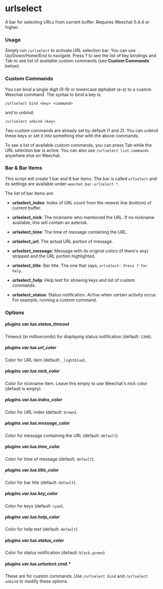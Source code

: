 urlselect
========

A bar for selecting URLs from current buffer. Requires Weechat 0.4.4 or higher.



### Usage

Simply run `/urlselect` to activate URL selection bar. You can use
Up/Down/Home/End to navigate. Press ? to see the list of key bindings and Tab to
see list of available custom commands (see **Custom Commands** below).



### Custom Commands

You can bind a single digit (0-9) or lowercase alphabet (a-z) to a custom
Weechat command. The syntax to bind a key is:

    /urlselect bind <key> <command>

and to unbind:

    /urlselect unbind <key>

Two custom commands are already set by default (1 and 2). You can unbind these
keys or set it into something else with the above commands.

To see a list of available custom commands, you can press Tab while the URL
selection bar is active. You can also use `/urlselect list-commands` anywhere
else on Weechat.



### Bar & Bar Items

This script will create 1 bar and 8 bar items. The bar is called `urlselect`
and its settings are available under `weechat.bar.urlselect.*`.

The list of bar items are:

- **urlselect_index**: Index of URL count from the newest line (bottom) of
  current buffer.

- **urlselect_nick**: The nickname who mentioned the URL. If no nickname
  available, this will contain an asterisk.

- **urlselect_time**: The time of message containing the URL.

- **urlselect_url**: The actual URL portion of message.

- **urlselect_message**: Message with its original colors (if there's any)
  stripped and the URL portion highlighted.

- **urlselect_title**: Bar title. The one that says, `urlselect: Press ? for help`.

- **urlselect_help**: Help text for showing keys and list of custom commands.

- **urlselect_status**: Status notification. Active when certain activity occur.
  For example, running a custom command.



### Options

##### plugins.var.lua.status_timeout

Timeout (in milliseconds) for displaying status notification (default: `1300`).

##### plugins.var.lua.url_color

Color for URL item (default: `_lightblue`).

##### plugins.var.lua.nick_color

Color for nickname item. Leave this empty to use Weechat's nick color (default
is empty).

##### plugins.var.lua.index_color

Color for URL index (default: `brown`).

##### plugins.var.lua.message_color

Color for message containing the URL (default: `default`).

##### plugins.var.lua.time_color

Color for time of message (default: `default`).

##### plugins.var.lua.title_color

Color for bar title (default: `default`).

##### plugins.var.lua.key_color

Color for keys (default: `cyan`).

##### plugins.var.lua.help_color

Color for help text (default: `default`)

##### plugins.var.lua.status_color

Color for status notification (default: `black,green`)

##### plugins.var.lua.urlselect.cmd.*

These are for custom commands. Use `/urlselect bind` and `/urlselect unbind` to
modify these options.
